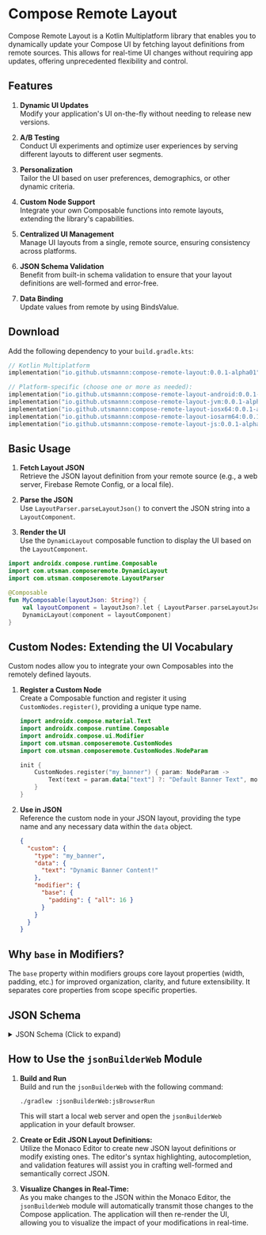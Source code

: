 # Compose Remote Layout

Compose Remote Layout is a Kotlin Multiplatform library that enables you to dynamically update your
Compose UI by fetching layout definitions from remote sources. This allows for real-time UI changes
without requiring app updates, offering unprecedented flexibility and control.

## Features

1. **Dynamic UI Updates** <br>Modify your application's UI on-the-fly without needing to release new
   versions.

2. **A/B Testing** <br>Conduct UI experiments and optimize user experiences by serving different
   layouts to different user segments.

3. **Personalization** <br>Tailor the UI based on user preferences, demographics, or other dynamic
   criteria.

4. **Custom Node Support** <br>Integrate your own Composable functions into remote layouts,
   extending the library's capabilities.

5. **Centralized UI Management** <br>Manage UI layouts from a single, remote source, ensuring
   consistency across platforms.

6. **JSON Schema Validation** <br>Benefit from built-in schema validation to ensure that your layout
   definitions are well-formed and error-free.

7. **Data Binding** <br>Update values from remote by using BindsValue.

## Download

Add the following dependency to your `build.gradle.kts`:

```kotlin
// Kotlin Multiplatform
implementation("io.github.utsmannn:compose-remote-layout:0.0.1-alpha01")

// Platform-specific (choose one or more as needed):
implementation("io.github.utsmannn:compose-remote-layout-android:0.0.1-alpha01")
implementation("io.github.utsmannn:compose-remote-layout-jvm:0.0.1-alpha01")
implementation("io.github.utsmannn:compose-remote-layout-iosx64:0.0.1-alpha01") // or iosarm64
implementation("io.github.utsmannn:compose-remote-layout-iosarm64:0.0.1-alpha01")
implementation("io.github.utsmannn:compose-remote-layout-js:0.0.1-alpha01")
```

## Basic Usage

1. **Fetch Layout JSON** <br>Retrieve the JSON layout definition from your remote source (e.g., a
   web server, Firebase Remote Config, or a local file).

2. **Parse the JSON** <br>Use `LayoutParser.parseLayoutJson()` to convert the JSON string into a
   `LayoutComponent`.

3. **Render the UI** <br>Use the `DynamicLayout` composable function to display the UI based on the
   `LayoutComponent`.

```kotlin
import androidx.compose.runtime.Composable
import com.utsman.composeremote.DynamicLayout
import com.utsman.composeremote.LayoutParser

@Composable
fun MyComposable(layoutJson: String?) {
    val layoutComponent = layoutJson?.let { LayoutParser.parseLayoutJson(it) }
    DynamicLayout(component = layoutComponent)
}
```

## Custom Nodes: Extending the UI Vocabulary

Custom nodes allow you to integrate your own Composables into the remotely defined layouts.

1. **Register a Custom Node** <br>Create a Composable function and register it using
   `CustomNodes.register()`, providing a unique type name.

   ```kotlin
   import androidx.compose.material.Text
   import androidx.compose.runtime.Composable
   import androidx.compose.ui.Modifier
   import com.utsman.composeremote.CustomNodes
   import com.utsman.composeremote.CustomNodes.NodeParam

   init {
       CustomNodes.register("my_banner") { param: NodeParam ->
           Text(text = param.data["text"] ?: "Default Banner Text", modifier = param.modifier)
       }
   }
   ```

2. **Use in JSON** <br>Reference the custom node in your JSON layout, providing the type name and
   any necessary data within the `data` object.

   ```json
   {
     "custom": {
       "type": "my_banner",
       "data": {
         "text": "Dynamic Banner Content!"
       },
       "modifier": {
         "base": {
           "padding": { "all": 16 }
         }
       }
     }
   }
   ```

## Why `base` in Modifiers?

The `base` property within modifiers groups core layout properties (width, padding, etc.) for
improved organization, clarity, and future extensibility. It separates core properties from scope
specific properties.

## JSON Schema

<details>
<summary>JSON Schema (Click to expand)</summary>

```json
{
  "uri": "http://remote-web/ui-components",
  "fileMatch": [
    "*"
  ],
  "schema": {
    "type": "object",
    "definitions": {
      "padding": {
        "type": "object",
        "properties": {
          "all": {
            "type": "number"
          },
          "top": {
            "type": "number"
          },
          "bottom": {
            "type": "number"
          },
          "left": {
            "type": "number"
          },
          "right": {
            "type": "number"
          }
        }
      },
      "margin": {
        "type": "object",
        "properties": {
          "all": {
            "type": "number"
          },
          "top": {
            "type": "number"
          },
          "bottom": {
            "type": "number"
          },
          "left": {
            "type": "number"
          },
          "right": {
            "type": "number"
          }
        }
      },
      "background": {
        "type": "object",
        "properties": {
          "color": {
            "type": "string",
            "pattern": "^#([A-Fa-f0-9]{6}|[A-Fa-f0-9]{3})$"
          },
          "shape": {
            "type": "string",
            "enum": [
              "roundedcorner"
            ]
          },
          "radius": {
            "type": "number"
          }
        }
      },
      "shadow": {
        "type": "object",
        "properties": {
          "elevation": {
            "type": "number"
          },
          "shape": {
            "type": "object",
            "properties": {
              "type": {
                "type": "string",
                "enum": [
                  "roundedcorner"
                ]
              },
              "cornerRadius": {
                "type": "number"
              }
            },
            "required": [
              "type"
            ]
          }
        }
      },
      "baseModifier": {
        "type": "object",
        "properties": {
          "padding": {
            "$ref": "#/definitions/padding"
          },
          "margin": {
            "$ref": "#/definitions/margin"
          },
          "background": {
            "$ref": "#/definitions/background"
          },
          "shadow": {
            "$ref": "#/definitions/shadow"
          },
          "width": {
            "type": "number"
          },
          "height": {
            "type": "number"
          },
          "fillMaxWidth": {
            "type": "boolean"
          },
          "fillMaxHeight": {
            "type": "boolean"
          }
        }
      },
      "modifier": {
        "type": "object",
        "properties": {
          "base": {
            "$ref": "#/definitions/baseModifier"
          },
          "horizontalAlignment": {
            "type": "string",
            "enum": [
              "start",
              "center",
              "end"
            ]
          },
          "verticalAlignment": {
            "type": "string",
            "enum": [
              "top",
              "center",
              "bottom"
            ]
          },
          "horizontalArrangement": {
            "type": "string",
            "enum": [
              "start",
              "center",
              "end",
              "spaceBetween",
              "spaceAround",
              "spaceEvenly"
            ]
          },
          "verticalArrangement": {
            "type": "string",
            "enum": [
              "top",
              "center",
              "bottom",
              "spaceBetween",
              "spaceAround",
              "spaceEvenly"
            ]
          }
        }
      },
      "commonComponentProperties": {
        "type": "object",
        "properties": {
          "modifier": {
            "$ref": "#/definitions/modifier"
          },
          "children": {
            "type": "array",
            "items": {
              "$ref": "#/definitions/component"
            }
          }
        }
      },
      "component": {
        "type": "object",
        "properties": {
          "column": {
            "type": "object",
            "allOf": [
              {
                "$ref": "#/definitions/commonComponentProperties"
              }
            ]
          },
          "row": {
            "type": "object",
            "allOf": [
              {
                "$ref": "#/definitions/commonComponentProperties"
              }
            ]
          },
          "box": {
            "type": "object",
            "allOf": [
              {
                "$ref": "#/definitions/commonComponentProperties"
              }
            ]
          },
          "text": {
            "type": "object",
            "properties": {
              "content": {
                "type": "string"
              },
              "modifier": {
                "$ref": "#/definitions/modifier"
              }
            },
            "required": [
              "content"
            ]
          },
          "button": {
            "type": "object",
            "properties": {
              "content": {
                "type": "string"
              },
              "clickId": {
                "type": "string"
              },
              "modifier": {
                "$ref": "#/definitions/modifier"
              }
            },
            "required": [
              "content",
              "clickId"
            ]
          }
        },
        "additionalProperties": {
          "type": "object",
          "properties": {
            "modifier": {
              "$ref": "#/definitions/modifier"
            },
            "children": {
              "type": "array",
              "items": {
                "$ref": "#/definitions/component"
              }
            }
          },
          "additionalProperties": true
        }
      }
    },
    "allOf": [
      {
        "$ref": "#/definitions/component"
      }
    ],
    "additionalProperties": true
  }
}
```

</details>

## How to Use the `jsonBuilderWeb` Module

1. **Build and Run** <br>Build and run the `jsonBuilderWeb` with the following command:

   ```shell
   ./gradlew :jsonBuilderWeb:jsBrowserRun
   ```

   This will start a local web server and open the `jsonBuilderWeb` application in your default
   browser.

2. **Create or Edit JSON Layout Definitions:** <br>Utilize the Monaco Editor to create new JSON
   layout definitions or modify existing ones. The editor's syntax highlighting, autocompletion, and
   validation features will assist you in crafting well-formed and semantically correct JSON.

3. **Visualize Changes in Real-Time:** <br>As you make changes to the JSON within the Monaco Editor,
   the `jsonBuilderWeb` module will automatically transmit those changes to the Compose application. The
   application will then re-render the UI, allowing you to visualize the impact of your
   modifications in real-time.